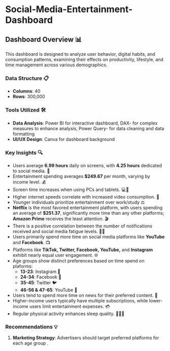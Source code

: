 # Social-Media-Entertainment-Dashboard

## Dashboard Overview 📊

This dashboard is designed to analyze user behavior, digital habits, and consumption patterns, examining their effects on productivity, lifestyle, and time management across various demographics.

### Data Structure 📋
- **Columns**: 40
- **Rows**: 300,000

### Tools Utilized 🛠️
- **Data Analysis**: Power BI for interactive dashboard, DAX- for complex measures to enhance analysis, Power Query- for data cleaning and data formatting
- **UI/UX Design**: Canva for dashboard background

### Key Insights 🔍
- Users average **6.99 hours** daily on screens, with **4.25 hours** dedicated to social media. 📱
- Entertainment spending averages **$249.67** per month, varying by income level. 💰
- Screen time increases when using PCs and tablets. 💻📱
- Higher internet speeds correlate with increased video consumption. 🚀
- Younger individuals prioritize entertainment over work/study ⚖️
- **Netflix** is the most favored entertainment platform, with users spending an average of **$251.37**, significantly more time than any  other platforms; **Amazon Prime** receives the least attention. 🎬
- There is a positive correlation between the number of notifications received and social media fatigue levels. 🔔😩
- Users primarily spend more time on social media platforms like **YouTube** and **Facebook**. 📺
- Platforms like **TikTok, Twitter, Facebook, YouTube,** and **Instagram** exhibit nearly equal user engagement. 🌐
- Age groups show distinct preferences based on time spend on plaforms: 
  - **13-23**: Instagram 📸
  - **24-34**: Facebook 📘
  - **35-45**: Twitter 🐦
  - **46-56 & 47-65**: YouTube 🎥
- Users tend to spend more time on news for their preferred content. 📰
- Higher-income users typically have multiple subscriptions, while lower-income users limit entertainment expenses. 💳
- Regular physical activity enhances sleep quality. 🏃‍♂️💤

 
### Recommendations 💡
1. **Marketing Strategy**: Advertisers should target preferred platforms for each age group .



